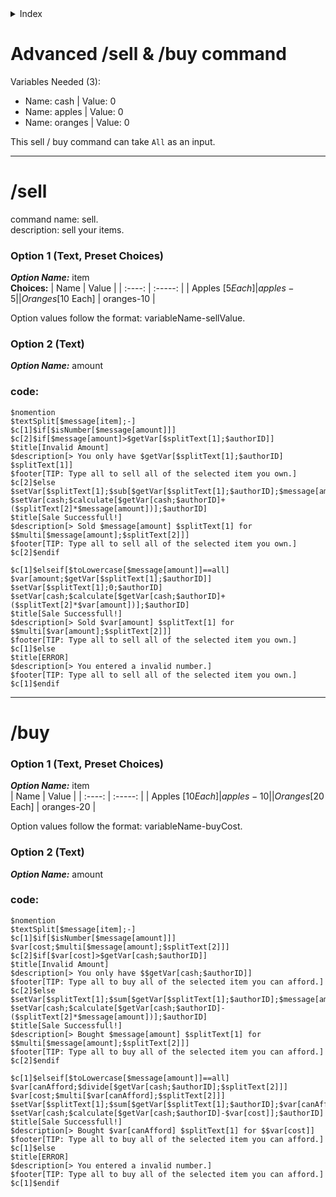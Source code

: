 <details> <summary> Index </summary>
(/Shop)[#/sell]
</details>

# Advanced /sell & /buy command
Variables Needed (3): <br>
- Name: cash | Value: 0
- Name: apples | Value: 0
- Name: oranges | Value: 0

This sell / buy command can take `All` as an input.

---

# /sell
command name: sell. <br>
description: sell your items. <br>

### Option 1 (Text, Preset Choices)
***Option Name:*** item <br>
**Choices:**
| Name | Value |
| :----: | :-----: |
| Apples [$5 Each] | apples-5 |
| Oranges [$10 Each] | oranges-10 |

Option values follow the format:
variableName-sellValue.

### Option 2 (Text)
***Option Name:*** amount <br>

### code:
```
$nomention
$textSplit[$message[item];-]
$c[1]$if[$isNumber[$message[amount]]]
$c[2]$if[$message[amount]>$getVar[$splitText[1];$authorID]]
$title[Invalid Amount]
$description[> You only have $getVar[$splitText[1];$authorID] $splitText[1]]
$footer[TIP: Type all to sell all of the selected item you own.]
$c[2]$else
$setVar[$splitText[1];$sub[$getVar[$splitText[1];$authorID];$message[amount]];$authorID]
$setVar[cash;$calculate[$getVar[cash;$authorID]+($splitText[2]*$message[amount])];$authorID]
$title[Sale Successfull!]
$description[> Sold $message[amount] $splitText[1] for $$multi[$message[amount];$splitText[2]]]
$footer[TIP: Type all to sell all of the selected item you own.]
$c[2]$endif

$c[1]$elseif[$toLowercase[$message[amount]]==all]
$var[amount;$getVar[$splitText[1];$authorID]]
$setVar[$splitText[1];0;$authorID]
$setVar[cash;$calculate[$getVar[cash;$authorID]+($splitText[2]*$var[amount])];$authorID]
$title[Sale Successfull!]
$description[> Sold $var[amount] $splitText[1] for $$multi[$var[amount];$splitText[2]]]
$footer[TIP: Type all to sell all of the selected item you own.]
$c[1]$else
$title[ERROR]
$description[> You entered a invalid number.]
$footer[TIP: Type all to sell all of the selected item you own.]
$c[1]$endif
```
<div> </div>

---

# /buy
### Option 1 (Text, Preset Choices)
***Option Name:*** item <br>
| Name | Value |
| :----: | :-----: |
| Apples [$10 Each] | apples-10 |
| Oranges [$20 Each] | oranges-20 |

Option values follow the format:
variableName-buyCost.

### Option 2 (Text)
***Option Name:*** amount <br>

### code:
```
$nomention
$textSplit[$message[item];-]
$c[1]$if[$isNumber[$message[amount]]]
$var[cost;$multi[$message[amount];$splitText[2]]]
$c[2]$if[$var[cost]>$getVar[cash;$authorID]]
$title[Invalid Amount]
$description[> You only have $$getVar[cash;$authorID]]
$footer[TIP: Type all to buy all of the selected item you can afford.]
$c[2]$else
$setVar[$splitText[1];$sum[$getVar[$splitText[1];$authorID];$message[amount]];$authorID]
$setVar[cash;$calculate[$getVar[cash;$authorID]-($splitText[2]*$message[amount])];$authorID]
$title[Sale Successfull!]
$description[> Bought $message[amount] $splitText[1] for $$multi[$message[amount];$splitText[2]]]
$footer[TIP: Type all to buy all of the selected item you can afford.]
$c[2]$endif

$c[1]$elseif[$toLowercase[$message[amount]]==all]
$var[canAfford;$divide[$getVar[cash;$authorID];$splitText[2]]]
$var[cost;$multi[$var[canAfford];$splitText[2]]]
$setVar[$splitText[1];$sum[$getVar[$splitText[1];$authorID];$var[canAfford]];$authorID]
$setVar[cash;$calculate[$getVar[cash;$authorID]-$var[cost]];$authorID]
$title[Sale Successfull!]
$description[> Bought $var[canAfford] $splitText[1] for $$var[cost]]
$footer[TIP: Type all to buy all of the selected item you can afford.]
$c[1]$else
$title[ERROR]
$description[> You entered a invalid number.]
$footer[TIP: Type all to buy all of the selected item you can afford.]
$c[1]$endif
```
